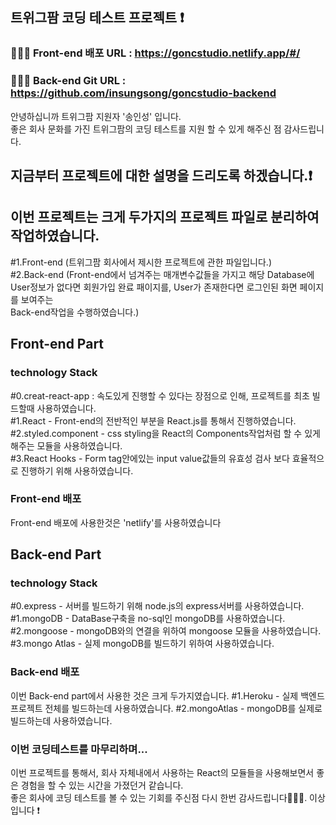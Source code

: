 ## 트위그팜 코딩 테스트 프로젝트 ❗️
### 👨🏻‍💻 Front-end 배포 URL : https://goncstudio.netlify.app/#/
### 👨🏻‍💻 Back-end Git URL : https://github.com/insungsong/goncstudio-backend

안녕하십니까 트위그팜 지원자 '송인성' 입니다.<br/>
좋은 회사 문화를 가진 트위그팜의 코딩 테스트를 지원 할 수 있게 해주신 점 감사드립니다.<br/>

## 지금부터 프로젝트에 대한 설명을 드리도록 하겠습니다.❗️

## 이번 프로젝트는 크게 두가지의 프로젝트 파일로 분리하여 작업하였습니다.
#1.Front-end (트위그팜 회사에서 제시한 프로젝트에 관한 파일입니다.)<br/>
#2.Back-end (Front-end에서 넘겨주는 매개변수값들을 가지고 해당 Database에 User정보가 없다면 회원가입 완료 패이지를, User가 존재한다면 로그인된 화면 페이지를 보여주는<br/> Back-end작업을 수행하였습니다.)<br/>

## Front-end Part
### technology Stack
#0.creat-react-app : 속도있게 진행할 수 있다는 장점으로 인해, 프로젝트를 최초 빌드할때 사용하였습니다.<br/>
#1.React - Front-end의 전반적인 부분을 React.js를 통해서 진행하였습니다.<br/>
#2.styled.component - css styling을 React의 Components작업처럼 할 수 있게 해주는 모듈을 사용하였습니다.<br/>
#3.React Hooks - Form tag안에있는 input value값들의 유효성 검사 보다 효율적으로 진행하기 위해 사용하였습니다.<br/>
### Front-end 배포
Front-end 배포에 사용한것은 'netlify'를 사용하였습니다 <br/>

## Back-end Part
### technology Stack
#0.express - 서버를 빌드하기 위해 node.js의 express서버를 사용하였습니다.<br/>
#1.mongoDB - DataBase구축을 no-sql인 mongoDB를 사용하였습니다.<br/>
#2.mongoose - mongoDB와의 연결을 위하여 mongoose 모듈을 사용하였습니다.<br/>
#3.mongo Atlas - 실제 mongoDB를 빌드하기 위하여 사용하였습니다.<br/>
### Back-end 배포
이번 Back-end part에서 사용한 것은 크게 두가지였습니다.
#1.Heroku - 실제 백엔드 프로젝트 전체를 빌드하는데 사용하였습니다.
#2.mongoAtlas - mongoDB를 실제로 빌드하는데 사용하였습니다.

### 이번 코딩테스트를 마무리하며...
이번 프로젝트를 통해서, 회사 자체내에서 사용하는 React의 모듈들을 사용해보면서 좋은 경험을 할 수 있는 시간을 가졌던거 같습니다.<br/> 
좋은 회사에 코딩 테스트를 볼 수 있는 기회를 주신점 다시 한번 감사드립니다👨🏻‍💻. 이상입니다 ❗️










